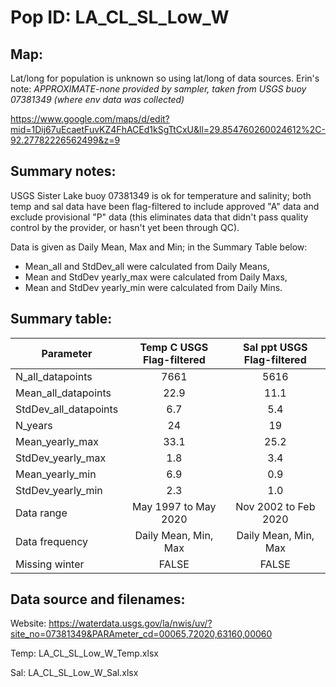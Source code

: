 # Pop ID: LA_CL_SL_Low_W

## Map:

Lat/long for population is unknown so using lat/long of data sources. Erin's note: *APPROXIMATE-none provided by sampler, taken from USGS buoy 07381349 (where env data was collected)*

https://www.google.com/maps/d/edit?mid=1Dij67uEcaetFuvKZ4FhACEd1kSgTtCxU&ll=29.854760260024612%2C-92.27782226562499&z=9

## Summary notes:

USGS Sister Lake buoy 07381349 is ok for temperature and salinity; both temp and sal data have been flag-filtered to include approved "A" data and exclude provisional "P" data (this eliminates data that didn't pass quality control by the provider, or hasn't yet been through QC).

Data is given as Daily Mean, Max and Min; in the Summary Table below:

- Mean_all and StdDev_all were calculated from Daily Means,
- Mean and StdDev yearly_max were calculated from Daily Maxs,
- Mean and StdDev yearly_min were calculated from Daily Mins.

## Summary table:

| Parameter             | Temp C USGS Flag-filtered | Sal ppt USGS Flag-filtered |
| ----------------------| :-----------------------: | :------------------------: |
| N_all_datapoints      |           7661            |           5616             |
| Mean_all_datapoints   |            22.9           |             11.1           |
| StdDev_all_datapoints |             6.7           |             5.4            |
| N_years               |            24             |              19            |
| Mean_yearly_max       |             33.1          |              25.2          |
| StdDev_yearly_max     |             1.8           |              3.4           |
| Mean_yearly_min       |              6.9          |              0.9           |
| StdDev_yearly_min     |              2.3          |              1.0           |
| Data range            | May 1997 to May 2020      |    Nov 2002 to Feb 2020    |
| Data frequency        | Daily Mean, Min, Max      |    Daily Mean, Min, Max   |
| Missing winter        |        FALSE              |         FALSE              |

## Data source and filenames:

Website: https://waterdata.usgs.gov/la/nwis/uv/?site_no=07381349&PARAmeter_cd=00065,72020,63160,00060

Temp: LA_CL_SL_Low_W_Temp.xlsx

Sal: LA_CL_SL_Low_W_Sal.xlsx
